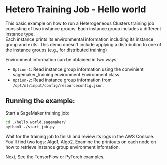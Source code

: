 # Hetero Training Job - Hello world
This basic example on how to run a Heterogeneous Clusters training job consisting of two instance groups. Each instance group includes a different instance type.  
Each instance prints its environmental information including its instance group and exits.
This demo doesn't include applying a distribution to one of the instance groups (e.g., for distributed training)

Environment information can be obtained in two ways:
  - `Option-1`: Read instance group information using the convinient sagemaker_training.environment.Environment class.
  - `Option-2`: Read instance group information from `/opt/ml/input/config/resourceconfig.json`.

## Running the example:
Start a SageMaker training job:
```bash
cd ./hello.world.sagemaker/
python3 ./start_job.py
```
Wait for the training job to finish and review its logs in the AWS Console. You'll find two logs: Algo1, Algo2. Examine the printouts on each node on how to retrieve instance group environment infomation.

Next, See the TensorFlow or PyTorch examples.